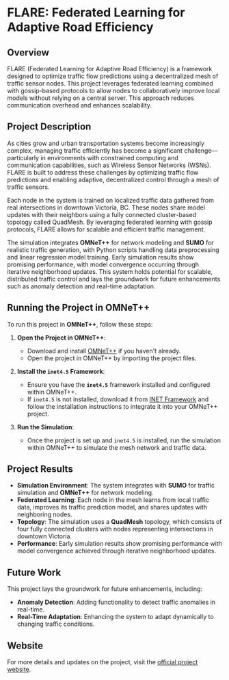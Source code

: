# FLARE: Federated Learning for Adaptive Road Efficiency

## Overview
FLARE (Federated Learning for Adaptive Road Efficiency) is a framework designed to optimize traffic flow predictions using a decentralized mesh of traffic sensor nodes. This project leverages federated learning combined with gossip-based protocols to allow nodes to collaboratively improve local models without relying on a central server. This approach reduces communication overhead and enhances scalability.

## Project Description
As cities grow and urban transportation systems become increasingly complex, managing traffic efficiently has become a significant challenge—particularly in environments with constrained computing and communication capabilities, such as Wireless Sensor Networks (WSNs). FLARE is built to address these challenges by optimizing traffic flow predictions and enabling adaptive, decentralized control through a mesh of traffic sensors.

Each node in the system is trained on localized traffic data gathered from real intersections in downtown Victoria, BC. These nodes share model updates with their neighbors using a fully connected cluster-based topology called QuadMesh. By leveraging federated learning with gossip protocols, FLARE allows for scalable and efficient traffic management.

The simulation integrates **OMNeT++** for network modeling and **SUMO** for realistic traffic generation, with Python scripts handling data preprocessing and linear regression model training. Early simulation results show promising performance, with model convergence occurring through iterative neighborhood updates. This system holds potential for scalable, distributed traffic control and lays the groundwork for future enhancements such as anomaly detection and real-time adaptation.

## Running the Project in OMNeT++
To run this project in **OMNeT++**, follow these steps:

1. **Open the Project in OMNeT++**:
   - Download and install [OMNeT++](https://omnetpp.org/download/) if you haven't already.
   - Open the project in OMNeT++ by importing the project files.
  
2. **Install the `inet4.5` Framework**:
   - Ensure you have the **`inet4.5`** framework installed and configured within OMNeT++.
   - If `inet4.5` is not installed, download it from [INET Framework](https://inet.omnetpp.org/) and follow the installation instructions to integrate it into your OMNeT++ project.

3. **Run the Simulation**:
   - Once the project is set up and `inet4.5` is installed, run the simulation within OMNeT++ to simulate the mesh network and traffic data.

## Project Results
- **Simulation Environment**: The system integrates with **SUMO** for traffic simulation and **OMNeT++** for network modeling.
- **Federated Learning**: Each node in the mesh learns from local traffic data, improves its traffic prediction model, and shares updates with neighboring nodes.
- **Topology**: The simulation uses a **QuadMesh** topology, which consists of four fully connected clusters with nodes representing intersections in downtown Victoria.
- **Performance**: Early simulation results show promising performance with model convergence achieved through iterative neighborhood updates.

## Future Work
This project lays the groundwork for future enhancements, including:
- **Anomaly Detection**: Adding functionality to detect traffic anomalies in real-time.
- **Real-Time Adaptation**: Enhancing the system to adapt dynamically to changing traffic conditions.

## Website
For more details and updates on the project, visit the [official project website](https://tylertrott.github.io/CSC466Project/CSC466project.html).
